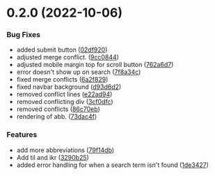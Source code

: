 # 0.2.0 (2022-10-06)


### Bug Fixes

* added submit button ([02df920](https://github.com/COL-js/Abbreve/commit/02df9204cd353cc16dcf636355e5d198d1e54e0b))
* adjusted merge conflict. ([9cc0844](https://github.com/COL-js/Abbreve/commit/9cc0844980140aee9f2a49c06cf7b93677becd59))
* adjusted mobile margin top for scroll button ([762a6d7](https://github.com/COL-js/Abbreve/commit/762a6d7012df32f7ceb2bf237ebd4edd5e1962f6))
* error doesn't show up on search ([7f8a34c](https://github.com/COL-js/Abbreve/commit/7f8a34c0955494defdb69494bc05dc534e41c89c))
* fixed merge conflicts ([6a2f829](https://github.com/COL-js/Abbreve/commit/6a2f829cb42c7bab01f27218b777d8f0fb4adc53))
* fixed navbar background ([d93d6d2](https://github.com/COL-js/Abbreve/commit/d93d6d27a568c001f178c5011c805fa0d2b18142))
* removed conflict lines ([e22ad94](https://github.com/COL-js/Abbreve/commit/e22ad94c9398832060d8b582cb80ccb46ee701cc))
* removed conflicting div ([3cf0dfc](https://github.com/COL-js/Abbreve/commit/3cf0dfc6c865475c3aa7572d9280e7e315783ebe))
* removed conflicts ([86c70eb](https://github.com/COL-js/Abbreve/commit/86c70ebaa283dbd5aeefed239946f67d894f29d2))
* rendering of abb. ([73dac4f](https://github.com/COL-js/Abbreve/commit/73dac4f24ee7eee21c1d8205940f6a2b78e66504))


### Features

* add more abbreviations ([79f14db](https://github.com/COL-js/Abbreve/commit/79f14db3ad37a6f1dc73be9b77f28e48b570a0fb))
* Add til and ikr ([3290b25](https://github.com/COL-js/Abbreve/commit/3290b251bd1450ca7b2e2834a8422b9f08b23493))
* added error handling for when a search term isn't found ([1de3427](https://github.com/COL-js/Abbreve/commit/1de34272020e34b4708fc853b0851d165c507a89))



